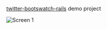 [twitter-bootswatch-rails](https://github.com/scottvrosenthal/twitter-bootswatch-rails) demo project

![Screen 1](https://github.com/scottvrosenthal/twitter-bootswatch-rails-demo/demo.png)
